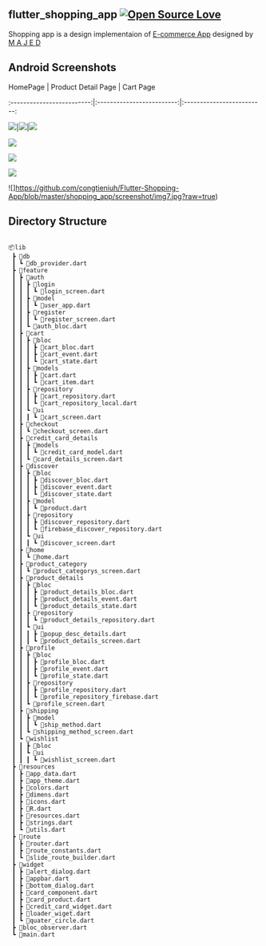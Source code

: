 
## flutter_shopping_app [![Open Source Love](https://badges.frapsoft.com/os/v2/open-source.svg?v=103)](https://github.com/Thealphamerc/flutter_ecommerce_app)


Shopping app is a design implementaion of [E-commerce App](https://dribbble.com/shots/7174226-Bright-app-UI-Kit) designed by [M A J E D](https://dribbble.com/majed_interactive)
  
## Android Screenshots

  

HomePage | Product Detail Page | Cart Page

:-------------------------:|:-------------------------:|:-------------------------:

![](https://github.com/congtieniuh/Flutter-Shopping-App/blob/master/shopping_app/screenshot/img1.jpg?raw=true)|![](https://github.com/congtieniuh/Flutter-Shopping-App/blob/master/shopping_app/screenshot/img2.jpg?raw=true)|![](https://github.com/congtieniuh/Flutter-Shopping-App/blob/master/shopping_app/screenshot/img5.jpg?raw=true)

  

![](https://github.com/congtieniuh/Flutter-Shopping-App/blob/master/shopping_app/screenshot/img3.jpg?raw=true)
  
![](https://github.com/congtieniuh/Flutter-Shopping-App/blob/master/shopping_app/screenshot/img4.jpg?raw=true)

![](https://github.com/congtieniuh/Flutter-Shopping-App/blob/master/shopping_app/screenshot/img6.jpg?raw=true)

![]https://github.com/congtieniuh/Flutter-Shopping-App/blob/master/shopping_app/screenshot/img7.jpg?raw=true)

## Directory Structure

```

📦lib  
 ┣ 📂db  
 ┃ ┗ 📜db_provider.dart  
 ┣ 📂feature  
 ┃ ┣ 📂auth  
 ┃ ┃ ┣ 📂login  
 ┃ ┃ ┃ ┗ 📜login_screen.dart  
 ┃ ┃ ┣ 📂model  
 ┃ ┃ ┃ ┗ 📜user_app.dart  
 ┃ ┃ ┣ 📂register  
 ┃ ┃ ┃ ┗ 📜register_screen.dart  
 ┃ ┃ ┗ 📜auth_bloc.dart  
 ┃ ┣ 📂cart  
 ┃ ┃ ┣ 📂bloc  
 ┃ ┃ ┃ ┣ 📜cart_bloc.dart  
 ┃ ┃ ┃ ┣ 📜cart_event.dart  
 ┃ ┃ ┃ ┗ 📜cart_state.dart  
 ┃ ┃ ┣ 📂models  
 ┃ ┃ ┃ ┣ 📜cart.dart  
 ┃ ┃ ┃ ┗ 📜cart_item.dart  
 ┃ ┃ ┣ 📂repository  
 ┃ ┃ ┃ ┣ 📜cart_repository.dart  
 ┃ ┃ ┃ ┗ 📜cart_repository_local.dart  
 ┃ ┃ ┗ 📂ui  
 ┃ ┃ ┃ ┗ 📜cart_screen.dart  
 ┃ ┣ 📂checkout  
 ┃ ┃ ┗ 📜checkout_screen.dart  
 ┃ ┣ 📂credit_card_details  
 ┃ ┃ ┣ 📂models  
 ┃ ┃ ┃ ┗ 📜credit_card_model.dart  
 ┃ ┃ ┗ 📜card_details_screen.dart  
 ┃ ┣ 📂discover  
 ┃ ┃ ┣ 📂bloc  
 ┃ ┃ ┃ ┣ 📜discover_bloc.dart  
 ┃ ┃ ┃ ┣ 📜discover_event.dart  
 ┃ ┃ ┃ ┗ 📜discover_state.dart  
 ┃ ┃ ┣ 📂model  
 ┃ ┃ ┃ ┗ 📜product.dart  
 ┃ ┃ ┣ 📂repository  
 ┃ ┃ ┃ ┣ 📜discover_repository.dart  
 ┃ ┃ ┃ ┗ 📜firebase_discover_repository.dart  
 ┃ ┃ ┗ 📂ui  
 ┃ ┃ ┃ ┗ 📜discover_screen.dart  
 ┃ ┣ 📂home  
 ┃ ┃ ┗ 📜home.dart  
 ┃ ┣ 📂product_category  
 ┃ ┃ ┗ 📜product_categorys_screen.dart  
 ┃ ┣ 📂product_details  
 ┃ ┃ ┣ 📂bloc  
 ┃ ┃ ┃ ┣ 📜product_details_bloc.dart  
 ┃ ┃ ┃ ┣ 📜product_details_event.dart  
 ┃ ┃ ┃ ┗ 📜product_details_state.dart  
 ┃ ┃ ┣ 📂repository  
 ┃ ┃ ┃ ┗ 📜product_details_repository.dart  
 ┃ ┃ ┗ 📂ui  
 ┃ ┃ ┃ ┣ 📜popup_desc_details.dart  
 ┃ ┃ ┃ ┗ 📜product_details_screen.dart  
 ┃ ┣ 📂profile  
 ┃ ┃ ┣ 📂bloc  
 ┃ ┃ ┃ ┣ 📜profile_bloc.dart  
 ┃ ┃ ┃ ┣ 📜profile_event.dart  
 ┃ ┃ ┃ ┗ 📜profile_state.dart  
 ┃ ┃ ┣ 📂repository  
 ┃ ┃ ┃ ┣ 📜profile_repository.dart  
 ┃ ┃ ┃ ┗ 📜profile_repository_firebase.dart  
 ┃ ┃ ┗ 📜profile_screen.dart  
 ┃ ┣ 📂shipping  
 ┃ ┃ ┣ 📂model  
 ┃ ┃ ┃ ┗ 📜ship_method.dart  
 ┃ ┃ ┗ 📜shipping_method_screen.dart  
 ┃ ┗ 📂wishlist  
 ┃ ┃ ┣ 📂bloc  
 ┃ ┃ ┗ 📂ui  
 ┃ ┃ ┃ ┗ 📜wishlist_screen.dart  
 ┣ 📂resources  
 ┃ ┣ 📜app_data.dart  
 ┃ ┣ 📜app_theme.dart  
 ┃ ┣ 📜colors.dart  
 ┃ ┣ 📜dimens.dart  
 ┃ ┣ 📜icons.dart  
 ┃ ┣ 📜R.dart  
 ┃ ┣ 📜resources.dart  
 ┃ ┣ 📜strings.dart  
 ┃ ┗ 📜utils.dart  
 ┣ 📂route  
 ┃ ┣ 📜router.dart  
 ┃ ┣ 📜route_constants.dart  
 ┃ ┗ 📜slide_route_builder.dart  
 ┣ 📂widget  
 ┃ ┣ 📜alert_dialog.dart  
 ┃ ┣ 📜appbar.dart  
 ┃ ┣ 📜bottom_dialog.dart  
 ┃ ┣ 📜card_component.dart  
 ┃ ┣ 📜card_product.dart  
 ┃ ┣ 📜credit_card_widget.dart  
 ┃ ┣ 📜loader_wiget.dart  
 ┃ ┗ 📜quater_circle.dart  
 ┣ 📜bloc_observer.dart  
 ┗ 📜main.dart

```
  
